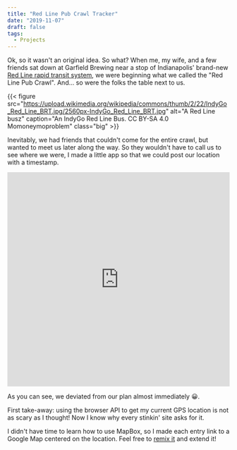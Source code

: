 ```yaml
---
title: "Red Line Pub Crawl Tracker"
date: "2019-11-07"
draft: false
tags:
  - Projects
---
```


Ok, so it wasn't an original idea. So what? When me, my wife, and a few friends sat down at Garfield Brewing near a stop of Indianapolis' brand-new [Red Line rapid transit system](https://indyconnect.org/the-central-indiana-transit-plan/about-the-red-line/), we were beginning what we called the "Red Line Pub Crawl". And... so were the folks the table next to us.

{{< figure src="https://upload.wikimedia.org/wikipedia/commons/thumb/2/22/IndyGo_Red_Line_BRT.jpg/2560px-IndyGo_Red_Line_BRT.jpg" alt="A Red Line busz" caption="An IndyGo Red Line Bus. CC BY-SA 4.0 Momoneymoproblem" class="big" >}}



Inevitably, we had friends that couldn't come for the entire crawl, but wanted to meet us later along the way. So they wouldn't have to call us to see where we were, I made a little app so that we could post our location with a timestamp. 


<div class="glitch-embed-wrap" style="height: 486px; width: 100%;">
  <iframe
    allow="geolocation; microphone; camera; midi; encrypted-media"
    src="https://glitch.com/embed/#!/embed/red-line-pub-crawl?previewSize=100&previewFirst=true&sidebarCollapsed=true"
    alt="red-line-pub-crawl on Glitch"
    style="height: 100%; width: 100%; border: 0;">
  </iframe>
</div>

As you can see, we deviated from our plan almost immediately 😀.

First take-away: using the browser API to get my current GPS location is not as scary as I thought! Now I know why every stinkin' site asks for it.

I didn't have time to learn how to use MapBox, so I made each entry link to a Google Map centered on the location. Feel free to [remix it](https://glitch.com/edit/#!/red-line-pub-crawl) and extend it!